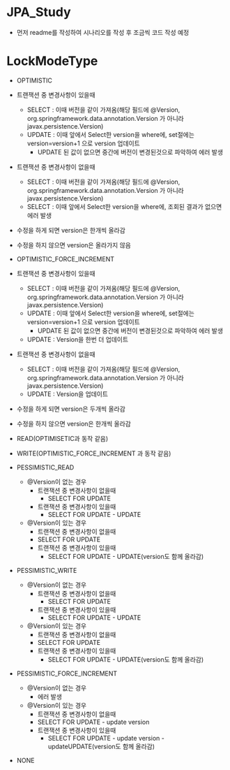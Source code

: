 # JPA_Study
 * 먼저 readme를 작성하여 시나리오를 작성 후 조금씩 코드 작성 예정

# LockModeType
* OPTIMISTIC
 * 트랜잭션 중 변경사항이 있을때
   * SELECT : 이때 버전을 같이 가져옴(해당 필드에 @Version, org.springframework.data.annotation.Version 가 아니라 javax.persistence.Version)
   * UPDATE : 이때 앞에서 Select한 version을 where에, set절에는 version=version+1 으로 version 업데이트
     * UPDATE 된 값이 없으면 중간에 버전이 변경된것으로 파악하여 에러 발생
 * 트랜잭션 중 변경사항이 없을때
   * SELECT : 이때 버전을 같이 가져옴(해당 필드에 @Version, org.springframework.data.annotation.Version 가 아니라 javax.persistence.Version)
   * SELECT : 이때 앞에서 Select한 version을 where에, 조회된 결과가 없으면 에러 발생
 * 수정을 하게 되면 version은 한개씩 올라감
 * 수정을 하지 않으면 version은 올라가지 않음
  
* OPTIMISTIC_FORCE_INCREMENT
 * 트랜잭션 중 변경사항이 있을때
   * SELECT : 이때 버전을 같이 가져옴(해당 필드에 @Version, org.springframework.data.annotation.Version 가 아니라 javax.persistence.Version)
   * UPDATE : 이때 앞에서 Select한 version을 where에, set절에는 version=version+1 으로 version 업데이트
     * UPDATE 된 값이 없으면 중간에 버전이 변경된것으로 파악하여 에러 발생
   * UPDATE : Version을 한번 더 업데이트
 * 트랜잭션 중 변경사항이 없을때
   * SELECT : 이때 버전을 같이 가져옴(해당 필드에 @Version, org.springframework.data.annotation.Version 가 아니라 javax.persistence.Version)
   * UPDATE : Version을 업데이트
 * 수정을 하게 되면 version은 두개씩 올라감
 * 수정을 하지 않으면 version은 한개씩 올라감
* READ(OPTIMISETIC과 동작 같음)
* WRITE(OPTIMISTIC_FORCE_INCREMENT 과 동작 같음)
* PESSIMISTIC_READ
  * @Version이 없는 경우
    * 트랜잭션 중 변경사항이 없을때
      * SELECT FOR UPDATE
    * 트랜잭션 중 변경사항이 있을때
      * SELECT FOR UPDATE - UPDATE
  * @Version이 있는 경우
      * 트랜잭션 중 변경사항이 없을때
      * SELECT FOR UPDATE
    * 트랜잭션 중 변경사항이 있을때
      * SELECT FOR UPDATE - UPDATE(version도 함께 올라감)

* PESSIMISTIC_WRITE
  * @Version이 없는 경우
    * 트랜잭션 중 변경사항이 없을때
      * SELECT FOR UPDATE
    * 트랜잭션 중 변경사항이 있을때
      * SELECT FOR UPDATE - UPDATE
  * @Version이 있는 경우
      * 트랜잭션 중 변경사항이 없을때
      * SELECT FOR UPDATE
    * 트랜잭션 중 변경사항이 있을때
      * SELECT FOR UPDATE - UPDATE(version도 함께 올라감)

* PESSIMISTIC_FORCE_INCREMENT
  * @Version이 없는 경우
    * 에러 발생
  * @Version이 있는 경우
      * 트랜잭션 중 변경사항이 없을때
      * SELECT FOR UPDATE - update version
    * 트랜잭션 중 변경사항이 있을때
      * SELECT FOR UPDATE - update version - updateUPDATE(version도 함께 올라감)

* NONE

